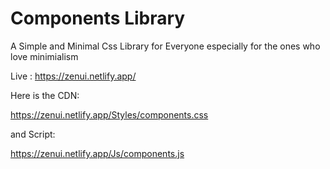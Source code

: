 # Components Library
 A Simple and Minimal Css Library for Everyone especially for the ones who love minimialism
 
 Live :
 https://zenui.netlify.app/
 
 Here is the CDN:
 
 https://zenui.netlify.app/Styles/components.css
 
 and Script:
 
 https://zenui.netlify.app/Js/components.js
